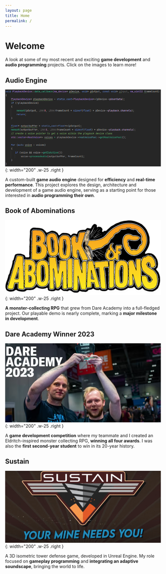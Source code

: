 ```yaml
---
layout: page
title: Home
permalink: /
---
```

# Welcome

A look at some of my most recent and exciting **game development** and **audio programming** projects. Click on the images to learn more!

## Audio Engine

[![maginengine](/assets/img/landing/MaginenginePlaceHolder.png)](https://janhuss.github.io/posts/Building-an-Audio-Engine/){: width="200" .w-25 .right }

A custom-built **game audio engine** designed for **efficiency** and **real-time performance**. This project explores the design, architecture and development of a game audio engine, serving as a starting point for those interested in **audio programming their own**.

## Book of Abominations

[![boa](/assets/img/landing/BoALogo.png)](https://store.steampowered.com/app/3291120/Book_of_Abominations/){: width="200" .w-25 .right }

**A monster-collecting RPG** that grew from Dare Academy into a full-fledged project. Our playable demo is nearly complete, marking a **major milestone in development**.

## Dare Academy Winner 2023

[![dare](/assets/img/landing/dare.png)](https://janhuss.github.io/posts/Dare-Academy-2023/){: width="200" .w-25 .right }

A **game development competition** where my teammate and I created an Eldritch-inspired monster collecting RPG, **winning all four awards**. I was also the **first second-year student** to win in its 20-year history.

## Sustain

[![Sustain](/assets/img/landing/Sustain.png)](https://janhuss.github.io/posts/Sustain/){: width="200" .w-25 .right }

A 3D isometric tower defense game, developed in Unreal Engine. My role focused on **gameplay 
programming** and **integrating an adaptive soundscape**, bringing the world to life.
